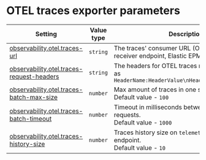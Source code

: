 # OTEL traces exporter parameters

<table><thead><tr><th width="293">Setting</th><th width="149">Value type</th><th>Description</th></tr></thead><tbody><tr><td><a href="../../../reference/settings/observability#observability.otel.traces-url">observability.otel.traces-url</a></td><td><code>string</code></td><td>The traces' consumer URL (OTEL collector receiver endpoint, Elastic EPM etc.)</td></tr><tr><td><a href="../../../reference/settings/observability#observability.otel.traces-request-headers">observability.otel.traces-request-headers</a></td><td><code>string</code></td><td>The headers for OTEL traces requests, formatted as <code>HeaderName:HeaderValue\nHeaderName:HeaderValue</code></td></tr><tr><td><a href="../../../reference/settings/observability#observability.otel.traces-batch-max-size">observability.otel.traces-batch-max-size</a></td><td><code>number</code></td><td>Max amount of traces in one send traces request.<br>Default value - <code>100</code></td></tr><tr><td><a href="../../../reference/settings/observability#observability.otel.traces-batch-timeout">observability.otel.traces-batch-timeout</a></td><td><code>number</code></td><td>Timeout in milliseconds between send traces requests.<br>Default value - <code>1000</code></td></tr><tr><td><a href="../../../reference/settings/observability#observability.otel.traces-history-size">observability.otel.traces-history-size</a></td><td><code>number</code></td><td>Traces history size on <code>telemetry $status</code> endpoint.<br>Default value - <code>10</code></td></tr></tbody></table>

